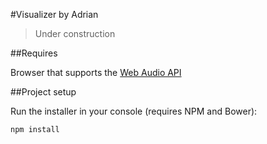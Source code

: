#Visualizer by Adrian

> Under construction

##Requires

Browser that supports the [Web Audio API](http://caniuse.com/#search=web%20audio%20api)

##Project setup

Run the installer in your console (requires NPM and Bower):

```console
npm install
```